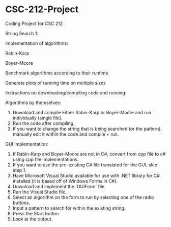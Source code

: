 # CSC-212-Project
Coding Project for CSC 212

String Search 1:

Implementation of algorithms:

  Rabin-Karp 

  Boyer-Moore 

Benchmark algorithms according to their runtime

Generate plots of running time on multiple sizes


Instructions on downloading/compiling code and running:

Algorithms by themselves:

1. Download and compile Either Rabin-Karp or Boyer-Moore and run individually (single file).
2. Run the code after compiling.
3. If you want to change the string that is being searched (or the pattern), manually edit it within the code and compile + run.

GUI Implementation:

1. If Rabin-Karp and Boyer-Moore are not in C#, convert from cpp file to c# using cpp file implementations.
2. If you want to use the pre-existing C# file translated for the GUI, skip step 1.
3. Have Microsoft Visual Studio available for use with .NET library for C# installed (it is based off of Windows Forms in C#).
4. Download and implement the 'GUIForm' file.
5. Run the Visual Studio file.
6. Select an algorithm on the form to run by selecting one of the radio buttons.
7. Input a pattern to search for within the existing string.
8. Press the Start button.
9. Look at the output.
